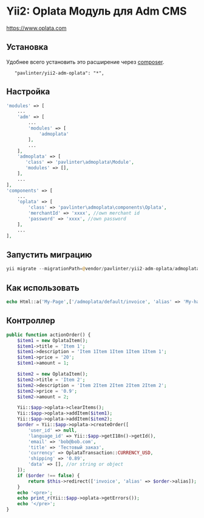 Yii2: Oplata Модуль для Adm CMS
================

https://www.oplata.com

Установка
------------------
Удобнее всего установить это расширение через [composer](http://getcomposer.org/download/).

```
   "pavlinter/yii2-adm-oplata": "*",
```

Настройка
------------------
```php
'modules' => [
    ...
    'adm' => [
        ...
        'modules' => [
            'admoplata'
        ],
        ...
    ],
    'admoplata' => [
       'class' => 'pavlinter\admoplata\Module',
       'modules' => [],
    ],
    ...
],
'components' => [
    ...
    'oplata' => [
        'class' => 'pavlinter\admoplata\components\Oplata',
        'merchantId' => 'xxxx', //own merchant id
        'password' => 'xxxx', //own password
    ],
    ...
],
```

Запустить миграцию
------------------
```php
yii migrate --migrationPath=@vendor/pavlinter/yii2-adm-oplata/admoplata/migrations
```

Как использовать
------------------
```php
echo Html::a('My-Page',['/admoplata/default/invoice', 'alias' => 'My-hash']);
```

Контроллер
------------------
```php
public function actionOrder() {
    $item1 = new OplataItem();
    $item1->title = 'Item 1';
    $item1->description = 'Item 1Item 1Item 1Item 1Item 1';
    $item1->price = '20';
    $item1->amount = 1;

    $item2 = new OplataItem();
    $item2->title = 'Item 2';
    $item2->description = 'Item 2Item 2Item 2Item 2Item 2';
    $item2->price = '0.9';
    $item2->amount = 2;

    Yii::$app->oplata->clearItems();
    Yii::$app->oplata->addItem($item1);
    Yii::$app->oplata->addItem($item2);
    $order = Yii::$app->oplata->createOrder([
        'user_id' => null,
        'language_id' => Yii::$app->getI18n()->getId(),
        'email' => 'bob@bob.com',
        'title' => 'Тестовый заказ',
        'currency' => OplataTransaction::CURRENCY_USD,
        'shipping' => '0.89',
        'data' => [], //or string or object
    ]);
    if ($order !== false) {
        return $this->redirect(['invoice', 'alias' => $order->alias]);
    }
    echo '<pre>';
    echo print_r(Yii::$app->oplata->getErrors());
    echo '</pre>';
}
```